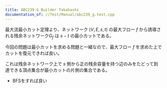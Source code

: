 ```yaml
---
title: ABC239-G Builder Takahashi
documentation_of: //Test/Manual/abc239_g.test.cpp
---
```


最大流最小カット定理より、ネットワーク $(V, E, s, t)$ の最大フロー $f$ から誘導される残余ネットワーク$G_{f}$ は $s-t$ の最小カットである。

今回の問題は最小カットを求める問題と一緒なので、最大フロー $f$ を求めた上でカットを復元できれば良い。

これは残余ネットワーク上で $s$ 側から正の残余容量を持つ辺のみをたどって到達できる頂点集合が最小カットの片側の集合である。
- BFSをすれば良い
